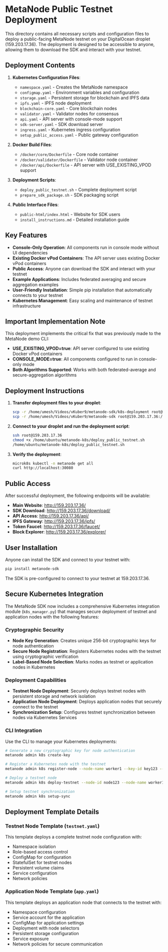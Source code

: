 # MetaNode Public Testnet Deployment

This directory contains all necessary scripts and configuration files to deploy a public-facing MetaNode testnet on your DigitalOcean droplet (159.203.17.36). The deployment is designed to be accessible to anyone, allowing them to download the SDK and interact with your testnet.

## Deployment Contents

1. **Kubernetes Configuration Files**:
   - `namespace.yaml` - Creates the MetaNode namespace
   - `configmap.yaml` - Environment variables and configuration
   - `storage.yaml` - Persistent storage for blockchain and IPFS data
   - `ipfs.yaml` - IPFS node deployment
   - `blockchain-core.yaml` - Core blockchain nodes
   - `validator.yaml` - Validator nodes for consensus
   - `api.yaml` - API server with console-mode support
   - `sdk-server.yaml` - SDK download server
   - `ingress.yaml` - Kubernetes ingress configuration
   - `setup_public_access.yaml` - Public gateway configuration

2. **Docker Build Files**:
   - `/docker/core/Dockerfile` - Core node container
   - `/docker/validator/Dockerfile` - Validator node container
   - `/docker/api/Dockerfile` - API server with USE_EXISTING_VPOD support

3. **Deployment Scripts**:
   - `deploy_public_testnet.sh` - Complete deployment script
   - `prepare_sdk_package.sh` - SDK packaging script

4. **Public Interface Files**:
   - `public-html/index.html` - Website for SDK users
   - `install_instructions.md` - Detailed installation guide

## Key Features

- **Console-Only Operation**: All components run in console mode without UI dependencies
- **Existing Docker vPod Containers**: The API server uses existing Docker vPod containers
- **Public Access**: Anyone can download the SDK and interact with your testnet
- **Example Applications**: Includes federated averaging and secure aggregation examples
- **User-Friendly Installation**: Simple pip installation that automatically connects to your testnet
- **Kubernetes Management**: Easy scaling and maintenance of testnet infrastructure

## Important Implementation Note

This deployment implements the critical fix that was previously made to the MetaNode demo CLI:
- **USE_EXISTING_VPOD=true**: API server configured to use existing Docker vPod containers
- **CONSOLE_MODE=true**: All components configured to run in console-only mode
- **Both Algorithms Supported**: Works with both federated-average and secure-aggregation algorithms

## Deployment Instructions

1. **Transfer deployment files to your droplet**:
   ```bash
   scp -r /home/umesh/Videos/vKuber9/metanode-sdk/k8s-deployment root@159.203.17.36:/home/ubuntu/metanode-k8s
   scp -r /home/umesh/Videos/vKuber9/metanode-sdk root@159.203.17.36:/home/ubuntu/
   ```

2. **Connect to your droplet and run the deployment script**:
   ```bash
   ssh root@159.203.17.36
   chmod +x /home/ubuntu/metanode-k8s/deploy_public_testnet.sh
   /home/ubuntu/metanode-k8s/deploy_public_testnet.sh
   ```

3. **Verify the deployment**:
   ```bash
   microk8s kubectl -n metanode get all
   curl http://localhost:30080
   ```

## Public Access

After successful deployment, the following endpoints will be available:

- **Main Website**: http://159.203.17.36/
- **SDK Download**: http://159.203.17.36/download/
- **API Access**: http://159.203.17.36/api/
- **IPFS Gateway**: http://159.203.17.36/ipfs/
- **Token Faucet**: http://159.203.17.36/faucet/
- **Block Explorer**: http://159.203.17.36/explorer/

## User Installation

Anyone can install the SDK and connect to your testnet with:

```bash
pip install metanode-sdk
```

The SDK is pre-configured to connect to your testnet at 159.203.17.36.

## Secure Kubernetes Integration

The MetaNode SDK now includes a comprehensive Kubernetes integration module (`k8s_manager.py`) that manages secure deployment of testnet and application nodes with the following features:

### Cryptographic Security

- **Node Key Generation**: Creates unique 256-bit cryptographic keys for node authentication
- **Secure Node Registration**: Registers Kubernetes nodes with the testnet using cryptographic verification
- **Label-Based Node Selection**: Marks nodes as testnet or application nodes in Kubernetes

### Deployment Capabilities

- **Testnet Node Deployment**: Securely deploys testnet nodes with persistent storage and network isolation
- **Application Node Deployment**: Deploys application nodes that securely connect to the testnet
- **Synchronization Setup**: Configures testnet synchronization between nodes via Kubernetes Services

### CLI Integration

Use the CLI to manage your Kubernetes deployments:

```bash
# Generate a new cryptographic key for node authentication
metanode admin k8s create-key

# Register a Kubernetes node with the testnet
metanode admin k8s register-node --node-name worker1 --key-id key123 --is-testnet true

# Deploy a testnet node
metanode admin k8s deploy-testnet --node-id node123 --node-name worker1

# Setup testnet synchronization
metanode admin k8s setup-sync
```

## Deployment Template Details

### Testnet Node Template (`testnet.yaml`)

This template deploys a complete testnet node configuration with:
- Namespace isolation
- Role-based access control
- ConfigMap for configuration
- StatefulSet for testnet nodes
- Persistent volume claims
- Service configuration
- Network policies

### Application Node Template (`app.yaml`)

This template deploys an application node that connects to the testnet with:
- Namespace configuration
- Service account for the application
- ConfigMap for application settings
- Deployment with node selectors
- Persistent storage configuration
- Service exposure
- Network policies for secure communication
